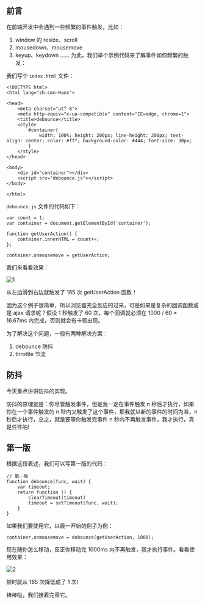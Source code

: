 **前言**
--- 
在前端开发中会遇到一些频繁的事件触发，比如：
1. window 的 resize、scroll
2. mousedown、mousemove
3. keyup、keydown
……
为此，我们举个示例代码来了解事件如何频繁的触发：

我们写个 `index.html` 文件：
```
<!DOCTYPE html>
<html lang="zh-cmn-Hans">

<head>
    <meta charset="utf-8">
    <meta http-equiv="x-ua-compatible" content="IE=edge, chrome=1">
    <title>debounce</title>
    <style>
        #container{
            width: 100%; height: 200px; line-height: 200px; text-align: center; color: #fff; background-color: #444; font-size: 30px;
        }
    </style>
</head>

<body>
    <div id="container"></div>
    <script src="debounce.js"></script>
</body>

</html>

```

`debounce.js` 文件的代码如下：

```
var count = 1;
var container = document.getElementById('container');

function getUserAction() {
    container.innerHTML = count++;
};

container.onmousemove = getUserAction;

```

我们来看看效果：

![1](https://user-images.githubusercontent.com/19302489/147581034-6327579b-3ece-4ef4-aaff-5ab8ebec5e88.gif)

从左边滑到右边就触发了 165 次 getUserAction 函数！

因为这个例子很简单，所以浏览器完全反应的过来，可是如果是复杂的回调函数或是 ajax 请求呢？假设 1 秒触发了 60 次，每个回调就必须在 1000 / 60 = 16.67ms 内完成，否则就会有卡顿出现。

为了解决这个问题，一般有两种解决方案：

1. debounce 防抖
2. throttle 节流

**防抖**
--- 

今天重点讲讲防抖的实现。

防抖的原理就是：你尽管触发事件，但是我一定在事件触发 n 秒后才执行，如果你在一个事件触发的 n 秒内又触发了这个事件，那我就以新的事件的时间为准，n 秒后才执行，总之，就是要等你触发完事件 n 秒内不再触发事件，我才执行，真是任性呐!

**第一版**
---
根据这段表述，我们可以写第一版的代码：

```
// 第一版
function debounce(func, wait) {
    var timeout;
    return function () {
        clearTimeout(timeout)
        timeout = setTimeout(func, wait);
    }
}

```
如果我们要使用它，以最一开始的例子为例：

```
container.onmousemove = debounce(getUserAction, 1000);

```
现在随你怎么移动，反正你移动完 1000ms 内不再触发，我才执行事件。看看使用效果：

![2](https://user-images.githubusercontent.com/19302489/147581958-b696967a-a438-416f-978b-e8b57f5b7569.gif)

顿时就从 165 次降低成了 1 次!

棒棒哒，我们接着完善它。




